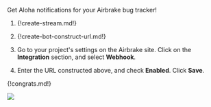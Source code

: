 Get Aloha notifications for your Airbrake bug tracker!

1. {!create-stream.md!}

1. {!create-bot-construct-url.md!}

1. Go to your project's settings on the Airbrake site. Click on the
   **Integration** section, and select **Webhook**.

1. Enter the URL constructed above, and check **Enabled**.
   Click **Save**.

{!congrats.md!}

![](/static/images/integrations/airbrake/001.png)
